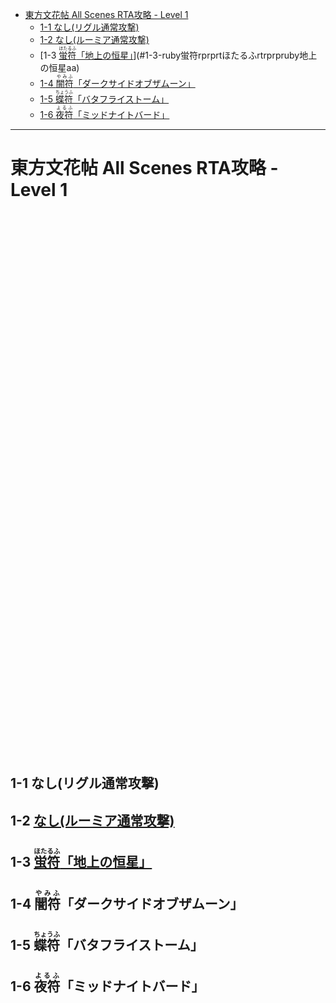 <!-- TOC depthFrom:1 depthTo:2 -->

- [東方文花帖 All Scenes RTA攻略 - Level 1](#東方文花帖-all-scenes-rta攻略---level-1)
  - [1-1 なし(リグル通常攻撃)](#1-1-なしリグル通常攻撃)
  - [1-2 なし(ルーミア通常攻撃)](#1-2-なしルーミア通常攻撃)
  - [1-3 [<ruby>蛍符<rp>(</rp><rt>ほたるふ</rt><rp>)</rp></ruby>「地上の恒星」](aa)](#1-3-ruby蛍符rprprtほたるふrtrprpruby地上の恒星aa)
  - [1-4 <ruby>闇符<rp>(</rp><rt>やみふ</rt><rp>)</rp></ruby>「ダークサイドオブザムーン」](#1-4-ruby闇符rprprtやみふrtrprprubyダークサイドオブザムーン)
  - [1-5 <ruby>蝶符<rp>(</rp><rt>ちょうふ</rt><rp>)</rp></ruby>「バタフライストーム」](#1-5-ruby蝶符rprprtちょうふrtrprprubyバタフライストーム)
  - [1-6 <ruby>夜符<rp>(</rp><rt>よるふ</rt><rp>)</rp></ruby>「ミッドナイトバード」](#1-6-ruby夜符rprprtよるふrtrprprubyミッドナイトバード)

<!-- /TOC -->


----

# 東方文花帖 All Scenes RTA攻略 - Level 1

```































































```

## 1-1 なし(リグル通常攻撃)

## 1-2 [なし(ルーミア通常攻撃)](aaaa)

## 1-3 [<ruby>蛍符<rp>(</rp><rt>ほたるふ</rt><rp>)</rp></ruby>「地上の恒星」](aa)

## 1-4 <ruby>闇符<rp>(</rp><rt>やみふ</rt><rp>)</rp></ruby>「ダークサイドオブザムーン」

## 1-5 <ruby>蝶符<rp>(</rp><rt>ちょうふ</rt><rp>)</rp></ruby>「バタフライストーム」

## 1-6 <ruby>夜符<rp>(</rp><rt>よるふ</rt><rp>)</rp></ruby>「ミッドナイトバード」
